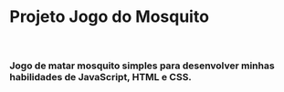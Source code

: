 <h1>Projeto Jogo do Mosquito</h1> <br>
<h3>Jogo de matar mosquito simples para desenvolver minhas habilidades de JavaScript, HTML e CSS.</h3>
